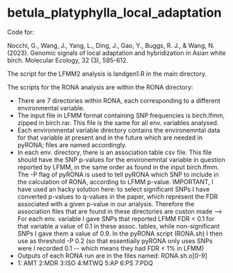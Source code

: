 # betula_platyphylla_local_adaptation
Code for:


Nocchi, G., Wang, J., Yang, L., Ding, J., Gao, Y., Buggs, R. J., & Wang, N. (2023). Genomic signals of local adaptation and hybridization in Asian white birch. Molecular Ecology, 32 (3), 595-612.

The script for the LFMM2 analysis is landgen1.R in the main directory.


The scripts for the RONA analysis are within the RONA directory:
- There are 7 directories within RONA, each corresponding to a different environmental variable.
- The input file in LFMM format containing SNP frequencies is birch.lfmm, zipped in birch.rar. This file is the same for all env. variables analysed.
- Each environmental variable directory contains the environemntal data for that variable at present and in the future which are needed in pyRONA; files are named accordingly.
- In each env. directory, there is an association table csv file. This file should have the SNP p-values  for the environemntal variable in question reported by LFMM, in the same order as found in the input birch.lfmm. The -P flag of pyRONA is used to tell pyRONA which SNP to include in the calculation of RONA, according to LFMM p-value. IMPORTANT, I have used an hacky solution here: to select significant SNPs I have converted p-values to q-values in the paper, which represent the FDR associated with a given p-value in our analysis. Therefore the association files that are found in these directories are custon made --> For each env. variable I gave SNPs that reported LFMM FDR < 0.1 for that variable a value of 0.1 in these assoc. tables, while non-significant SNPs I gave them a value of 0.9. In the pyRONA script (RONA.sh) I then use as threshold -P 0.2 (so that essentially pyRONA only uses SNPs were I recorded 0.1 -- which means they had FDR < 1% in LFMM)
- Outputs of each RONA run are in the files named: RONA.sh.o[0-9]
- 1: AMT 2:MDR 3:ISO 4:MTWQ 5:AP 6:PS 7:PDQ


